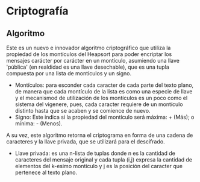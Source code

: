 # Criptografía

## Algoritmo
Este es un nuevo e innovador algoritmo criptográfico que utiliza la propiedad de los montículos del Heapsort para poder encriptar los mensajes carácter por carácter en un montículo, asumiendo una llave 'pública' (en realdidad es una llave desechable), que es una tupla compuesta por una lista de montículos y un signo. 

  * Montículos: para esconder cada caracter de cada parte del texto plano, de manera que cada montículo de la lista es como una especie de llave y el mecanismod de utilización de los montículos es un poco como el sistema del vigenere, pues, cada caracter requiere de un montículo distinto hasta que se acaben y se comience de nuevo.
  * Signo: Este indica si la propiedad del montículo será máxima: + (Más); o mínima: -  (Menos).

A su vez, este algoritmo retorna el criptograma en forma de una cadena de caracteres y la llave privada, que se utilizará para el descifrado. 

  * Llave privada: es una n-lista de tuplas donde n es la cantidad de caracteres del mensaje original y cada tupla (i,j) expresa la cantidad de elementos del k-esimo montículo y j es la posición del caracter que pertenece al texto plano.
